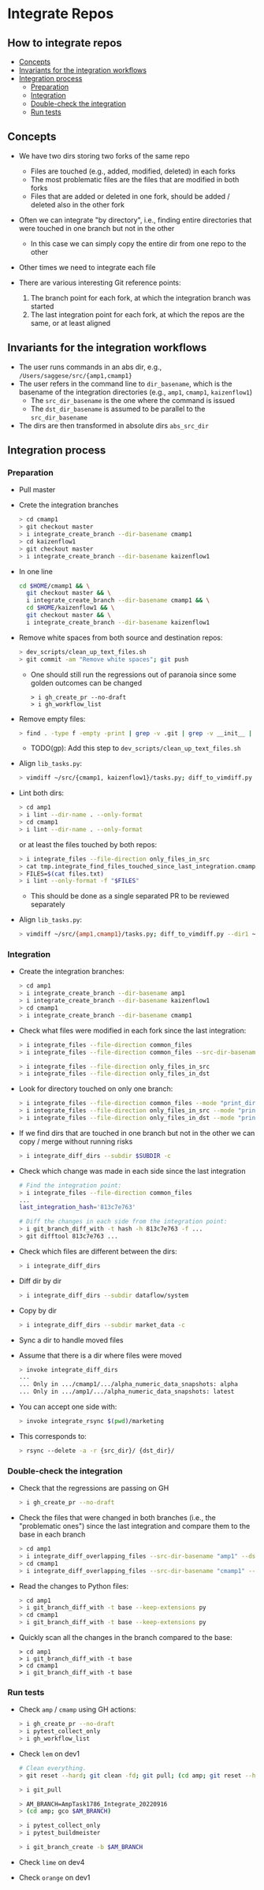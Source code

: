# Integrate Repos

## How to integrate repos

<!-- toc -->

- [Concepts](#concepts)
- [Invariants for the integration workflows](#invariants-for-the-integration-workflows)
- [Integration process](#integration-process)
  * [Preparation](#preparation)
  * [Integration](#integration)
  * [Double-check the integration](#double-check-the-integration)
  * [Run tests](#run-tests)

<!-- tocstop -->

## Concepts

- We have two dirs storing two forks of the same repo
  - Files are touched (e.g., added, modified, deleted) in each forks
  - The most problematic files are the files that are modified in both forks
  - Files that are added or deleted in one fork, should be added / deleted also
    in the other fork
- Often we can integrate "by directory", i.e., finding entire directories that
  were touched in one branch but not in the other
  - In this case we can simply copy the entire dir from one repo to the other
- Other times we need to integrate each file

- There are various interesting Git reference points:
  1. The branch point for each fork, at which the integration branch was started
  2. The last integration point for each fork, at which the repos are the same,
     or at least aligned

## Invariants for the integration workflows

- The user runs commands in an abs dir, e.g., `/Users/saggese/src/{amp1,cmamp1}`
- The user refers in the command line to `dir_basename`, which is the basename
  of the integration directories (e.g., `amp1`, `cmamp1`, `kaizenflow1`)
  - The `src_dir_basename` is the one where the command is issued
  - The `dst_dir_basename` is assumed to be parallel to the `src_dir_basename`
- The dirs are then transformed in absolute dirs `abs_src_dir`

## Integration process

### Preparation

- Pull master

- Crete the integration branches

  ```bash
  > cd cmamp1
  > git checkout master
  > i integrate_create_branch --dir-basename cmamp1
  > cd kaizenflow1
  > git checkout master
  > i integrate_create_branch --dir-basename kaizenflow1
  ```

- In one line

  ```bash
  cd $HOME/cmamp1 && \
    git checkout master && \
    i integrate_create_branch --dir-basename cmamp1 && \
    cd $HOME/kaizenflow1 && \
    git checkout master && \
    i integrate_create_branch --dir-basename kaizenflow1
  ```

- Remove white spaces from both source and destination repos:

  ```bash
  > dev_scripts/clean_up_text_files.sh
  > git commit -am "Remove white spaces"; git push
  ```
  - One should still run the regressions out of paranoia since some golden
    outcomes can be changed
    ```
    > i gh_create_pr --no-draft
    > i gh_workflow_list
    ```

- Remove empty files:

  ```bash
  > find . -type f -empty -print | grep -v .git | grep -v __init__ | grep -v ".log$" | grep -v ".txt$" | xargs git rm
  ```
  - TODO(gp): Add this step to `dev_scripts/clean_up_text_files.sh`

- Align `lib_tasks.py`:

  ```bash
  > vimdiff ~/src/{cmamp1, kaizenflow1}/tasks.py; diff_to_vimdiff.py --dir1 ~/src/cmamp1 --dir2 ~/src/kaizenflow1 --subdir helpers
  ```

- Lint both dirs:

  ```bash
  > cd amp1
  > i lint --dir-name . --only-format
  > cd cmamp1
  > i lint --dir-name . --only-format
  ```

  or at least the files touched by both repos:

  ```bash
  > i integrate_files --file-direction only_files_in_src
  > cat tmp.integrate_find_files_touched_since_last_integration.cmamp1.txt tmp.integrate_find_files_touched_since_last_integration.amp1.txt | sort | uniq >files.txt
  > FILES=$(cat files.txt)
  > i lint --only-format -f "$FILES"
  ```
  - This should be done as a single separated PR to be reviewed separately

- Align `lib_tasks.py`:
  ```bash
  > vimdiff ~/src/{amp1,cmamp1}/tasks.py; diff_to_vimdiff.py --dir1 ~/src/amp1 --dir2 ~/src/cmamp1 --subdir helpers
  ```

### Integration

- Create the integration branches:

  ```bash
  > cd amp1
  > i integrate_create_branch --dir-basename amp1
  > i integrate_create_branch --dir-basename kaizenflow1
  > cd cmamp1
  > i integrate_create_branch --dir-basename cmamp1
  ```

- Check what files were modified in each fork since the last integration:

  ```bash
  > i integrate_files --file-direction common_files
  > i integrate_files --file-direction common_files --src-dir-basename cmamp1 --dst-dir-basename kaizenflow1

  > i integrate_files --file-direction only_files_in_src
  > i integrate_files --file-direction only_files_in_dst
  ```

- Look for directory touched on only one branch:
  ```bash
  > i integrate_files --file-direction common_files --mode "print_dirs"
  > i integrate_files --file-direction only_files_in_src --mode "print_dirs"
  > i integrate_files --file-direction only_files_in_dst --mode "print_dirs"
  ```
- If we find dirs that are touched in one branch but not in the other we can
  copy / merge without running risks

  ```bash
  > i integrate_diff_dirs --subdir $SUBDIR -c
  ```

- Check which change was made in each side since the last integration

  ```bash
  # Find the integration point:
  > i integrate_files --file-direction common_files
  ...
  last_integration_hash='813c7e763'

  # Diff the changes in each side from the integration point:
  > i git_branch_diff_with -t hash -h 813c7e763 -f ...
  > git difftool 813c7e763 ...
  ```

- Check which files are different between the dirs:

  ```bash
  > i integrate_diff_dirs
  ```

- Diff dir by dir

  ```bash
  > i integrate_diff_dirs --subdir dataflow/system
  ```

- Copy by dir

  ```bash
  > i integrate_diff_dirs --subdir market_data -c
  ```

- Sync a dir to handle moved files
- Assume that there is a dir where files were moved
  ```bash
  > invoke integrate_diff_dirs
  ...
  ... Only in .../cmamp1/.../alpha_numeric_data_snapshots: alpha
  ... Only in .../amp1/.../alpha_numeric_data_snapshots: latest
  ```
- You can accept one side with:
  ```bash
  > invoke integrate_rsync $(pwd)/marketing
  ```
- This corresponds to:
  ```bash
  > rsync --delete -a -r {src_dir}/ {dst_dir}/
  ```

### Double-check the integration

- Check that the regressions are passing on GH

  ```bash
  > i gh_create_pr --no-draft
  ```

- Check the files that were changed in both branches (i.e., the "problematic
  ones") since the last integration and compare them to the base in each branch

  ```bash
  > cd amp1
  > i integrate_diff_overlapping_files --src-dir-basename "amp1" --dst-dir-basename "cmamp1"
  > cd cmamp1
  > i integrate_diff_overlapping_files --src-dir-basename "cmamp1" --dst-dir-basename "amp1"
  ```

- Read the changes to Python files:

  ```bash
  > cd amp1
  > i git_branch_diff_with -t base --keep-extensions py
  > cd cmamp1
  > i git_branch_diff_with -t base --keep-extensions py
  ```

- Quickly scan all the changes in the branch compared to the base:
  ```
  > cd amp1
  > i git_branch_diff_with -t base
  > cd cmamp1
  > i git_branch_diff_with -t base
  ```

### Run tests

- Check `amp` / `cmamp` using GH actions:

  ```bash
  > i gh_create_pr --no-draft
  > i pytest_collect_only
  > i gh_workflow_list
  ```

- Check `lem` on dev1

  ```bash
  # Clean everything.
  > git reset --hard; git clean -fd; git pull; (cd amp; git reset --hard; git clean -fd; git pull)

  > i git_pull

  > AM_BRANCH=AmpTask1786_Integrate_20220916
  > (cd amp; gco $AM_BRANCH)

  > i pytest_collect_only
  > i pytest_buildmeister

  > i git_branch_create -b $AM_BRANCH
  ```

- Check `lime` on dev4

- Check `orange` on dev1
